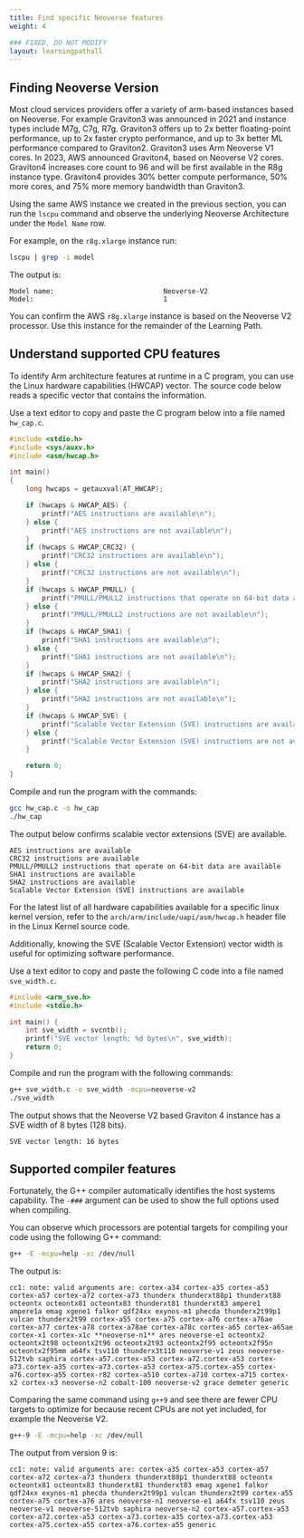 ```yaml
---
title: Find specific Neoverse features
weight: 4

### FIXED, DO NOT MODIFY
layout: learningpathall
---
```


## Finding Neoverse Version

Most cloud services providers offer a variety of arm-based instances based on Neoverse. For example Graviton3 was announced in 2021 and instance types include M7g, C7g, R7g. Graviton3 offers up to 2x better floating-point performance, up to 2x faster crypto performance, and up to 3x better ML performance compared to Graviton2. Graviton3 uses Arm Neoverse V1 cores. In 2023, AWS announced Graviton4, based on Neoverse V2 cores. Graviton4 increases core count to 96 and will be first available in the R8g instance type. Graviton4 provides 30% better compute performance, 50% more cores, and 75% more memory bandwidth than Graviton3.

Using the same AWS instance we created in the previous section, you can run the `lscpu` command and observe the underlying Neoverse Architecture under the `Model Name` row.

For example, on the `r8g.xlarge` instance run:

```bash
lscpu | grep -i model
```

The output is:

```output
Model name:                           Neoverse-V2
Model:                                1
```

You can confirm the AWS `r8g.xlarge` instance is based on the Neoverse V2 processor. Use this instance for the remainder of the Learning Path.

## Understand supported CPU features

To identify Arm architecture features at runtime in a C program, you can use the Linux hardware capabilities (HWCAP) vector. The source code below reads a specific vector that contains the information.

Use a text editor to copy and paste the C program below into a file named `hw_cap.c`.

```C
#include <stdio.h>
#include <sys/auxv.h>
#include <asm/hwcap.h>

int main()
{
    long hwcaps = getauxval(AT_HWCAP);

    if (hwcaps & HWCAP_AES) {
        printf("AES instructions are available\n");
    } else {
        printf("AES instructions are not available\n");
    }
    if (hwcaps & HWCAP_CRC32) {
        printf("CRC32 instructions are available\n");
    } else {
        printf("CRC32 instructions are not available\n");
    }
    if (hwcaps & HWCAP_PMULL) {
        printf("PMULL/PMULL2 instructions that operate on 64-bit data are available\n");
    } else {
        printf("PMULL/PMULL2 instructions are not available\n");
    }
    if (hwcaps & HWCAP_SHA1) {
        printf("SHA1 instructions are available\n");
    } else {
        printf("SHA1 instructions are not available\n");
    }
    if (hwcaps & HWCAP_SHA2) {
        printf("SHA2 instructions are available\n");
    } else {
        printf("SHA2 instructions are not available\n");
    }
    if (hwcaps & HWCAP_SVE) {
        printf("Scalable Vector Extension (SVE) instructions are available\n");
    } else {
        printf("Scalable Vector Extension (SVE) instructions are not available\n");
    }

    return 0;
}

```

Compile and run the program with the commands: 

```bash
gcc hw_cap.c -o hw_cap
./hw_cap
```

The output below confirms scalable vector extensions (SVE) are available.

```output
AES instructions are available
CRC32 instructions are available
PMULL/PMULL2 instructions that operate on 64-bit data are available
SHA1 instructions are available
SHA2 instructions are available
Scalable Vector Extension (SVE) instructions are available
```

For the latest list of all hardware capabilities available for a specific linux kernel version, refer to the `arch/arm/include/uapi/asm/hwcap.h` header file in the Linux Kernel source code.

Additionally, knowing the SVE (Scalable Vector Extension) vector width is useful for optimizing software performance. 

Use a text editor to copy and paste the following C code into a file named `sve_width.c`.  

```C
#include <arm_sve.h>
#include <stdio.h>

int main() {
    int sve_width = svcntb();
    printf("SVE vector length: %d bytes\n", sve_width);
    return 0;
}
```

Compile and run the program with the following commands: 

```bash
g++ sve_width.c -o sve_width -mcpu=neoverse-v2
./sve_width
```

The output shows that the Neoverse V2 based Graviton 4 instance has a SVE width of 8 bytes (128 bits).

```output
SVE vector length: 16 bytes
```

## Supported compiler features

Fortunately, the G++ compiler automatically identifies the host systems capability. The `-###` argument can be used to show the full options used when compiling. 

You can observe which processors are potential targets for compiling your code using the following G++ command:

```bash
g++ -E -mcpu=help -xc /dev/null
```

The output is:

```output
cc1: note: valid arguments are: cortex-a34 cortex-a35 cortex-a53 cortex-a57 cortex-a72 cortex-a73 thunderx thunderxt88p1 thunderxt88 octeontx octeontx81 octeontx83 thunderxt81 thunderxt83 ampere1 ampere1a emag xgene1 falkor qdf24xx exynos-m1 phecda thunderx2t99p1 vulcan thunderx2t99 cortex-a55 cortex-a75 cortex-a76 cortex-a76ae cortex-a77 cortex-a78 cortex-a78ae cortex-a78c cortex-a65 cortex-a65ae cortex-x1 cortex-x1c **neoverse-n1** ares neoverse-e1 octeontx2 octeontx2t98 octeontx2t96 octeontx2t93 octeontx2f95 octeontx2f95n octeontx2f95mm a64fx tsv110 thunderx3t110 neoverse-v1 zeus neoverse-512tvb saphira cortex-a57.cortex-a53 cortex-a72.cortex-a53 cortex-a73.cortex-a35 cortex-a73.cortex-a53 cortex-a75.cortex-a55 cortex-a76.cortex-a55 cortex-r82 cortex-a510 cortex-a710 cortex-a715 cortex-x2 cortex-x3 neoverse-n2 cobalt-100 neoverse-v2 grace demeter generic
```

Comparing the same command using `g++9` and see there are fewer CPU targets to optimize for because recent CPUs are not yet included, for example the Neoverse V2. 

```bash
g++-9 -E -mcpu=help -xc /dev/null
```

The output from version 9 is:

```output
cc1: note: valid arguments are: cortex-a35 cortex-a53 cortex-a57 cortex-a72 cortex-a73 thunderx thunderxt88p1 thunderxt88 octeontx octeontx81 octeontx83 thunderxt81 thunderxt83 emag xgene1 falkor qdf24xx exynos-m1 phecda thunderx2t99p1 vulcan thunderx2t99 cortex-a55 cortex-a75 cortex-a76 ares neoverse-n1 neoverse-e1 a64fx tsv110 zeus neoverse-v1 neoverse-512tvb saphira neoverse-n2 cortex-a57.cortex-a53 cortex-a72.cortex-a53 cortex-a73.cortex-a35 cortex-a73.cortex-a53 cortex-a75.cortex-a55 cortex-a76.cortex-a55 generic
```
